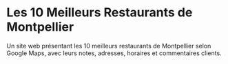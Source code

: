 # Les 10 Meilleurs Restaurants de Montpellier

Un site web présentant les 10 meilleurs restaurants de Montpellier selon Google Maps, avec leurs notes, adresses, horaires et commentaires clients.
